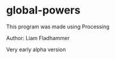 # global-powers

This program was made using Processing

Author: Liam Fladhammer

Very early alpha version

